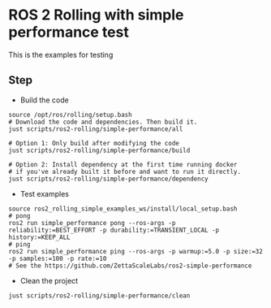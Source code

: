 # ROS 2 Rolling with simple performance test

This is the examples for testing

## Step

* Build the code

```shell
source /opt/ros/rolling/setup.bash
# Download the code and dependencies. Then build it.
just scripts/ros2-rolling/simple-performance/all

# Option 1: Only build after modifying the code
just scripts/ros2-rolling/simple-performance/build

# Option 2: Install dependency at the first time running docker
# if you've already built it before and want to run it directly.
just scripts/ros2-rolling/simple-performance/dependency
```

* Test examples

```shell
source ros2_rolling_simple_examples_ws/install/local_setup.bash
# pong
ros2 run simple_performance pong --ros-args -p reliability:=BEST_EFFORT -p durability:=TRANSIENT_LOCAL -p history:=KEEP_ALL
# ping
ros2 run simple_performance ping --ros-args -p warmup:=5.0 -p size:=32 -p samples:=100 -p rate:=10
# See the https://github.com/ZettaScaleLabs/ros2-simple-performance
```

* Clean the project

```shell
just scripts/ros2-rolling/simple-performance/clean
```
